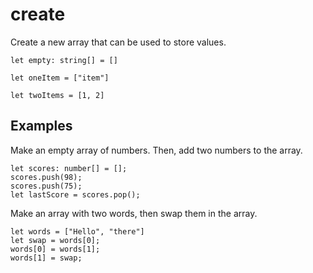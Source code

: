 # create

Create a new array that can be used to store values.

```block
let empty: string[] = []
```
```block
let oneItem = ["item"]
```
```block
let twoItems = [1, 2]
```

## Examples

Make an empty array of numbers. Then, add two numbers to the array.

```blocks
let scores: number[] = [];
scores.push(98);
scores.push(75);
let lastScore = scores.pop();
```

Make an array with two words, then swap them in the array.

```blocks
let words = ["Hello", "there"]
let swap = words[0];
words[0] = words[1];
words[1] = swap;
```
